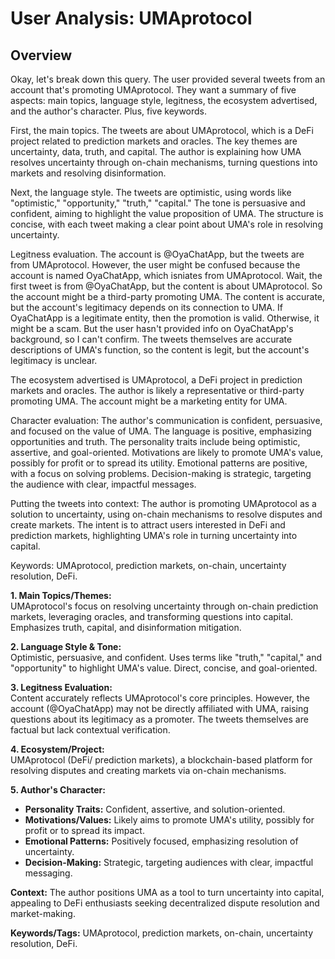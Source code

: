 # User Analysis: UMAprotocol

## Overview

<think>
Okay, let's break down this query. The user provided several tweets from an account that's promoting UMAprotocol. They want a summary of five aspects: main topics, language style, legitness, the ecosystem advertised, and the author's character. Plus, five keywords.

First, the main topics. The tweets are about UMAprotocol, which is a DeFi project related to prediction markets and oracles. The key themes are uncertainty, data, truth, and capital. The author is explaining how UMA resolves uncertainty through on-chain mechanisms, turning questions into markets and resolving disinformation.

Next, the language style. The tweets are optimistic, using words like "optimistic," "opportunity," "truth," "capital." The tone is persuasive and confident, aiming to highlight the value proposition of UMA. The structure is concise, with each tweet making a clear point about UMA's role in resolving uncertainty.

Legitness evaluation. The account is @OyaChatApp, but the tweets are from UMAprotocol. However, the user might be confused because the account is named OyaChatApp, which isniates from UMAprotocol. Wait, the first tweet is from @OyaChatApp, but the content is about UMAprotocol. So the account might be a third-party promoting UMA. The content is accurate, but the account's legitimacy depends on its connection to UMA. If OyaChatApp is a legitimate entity, then the promotion is valid. Otherwise, it might be a scam. But the user hasn't provided info on OyaChatApp's background, so I can't confirm. The tweets themselves are accurate descriptions of UMA's function, so the content is legit, but the account's legitimacy is unclear.

The ecosystem advertised is UMAprotocol, a DeFi project in prediction markets and oracles. The author is likely a representative or third-party promoting UMA. The account might be a marketing entity for UMA.

Character evaluation: The author's communication is confident, persuasive, and focused on the value of UMA. The language is positive, emphasizing opportunities and truth. The personality traits include being optimistic, assertive, and goal-oriented. Motivations are likely to promote UMA's value, possibly for profit or to spread its utility. Emotional patterns are positive, with a focus on solving problems. Decision-making is strategic, targeting the audience with clear, impactful messages.

Putting the tweets into context: The author is promoting UMAprotocol as a solution to uncertainty, using on-chain mechanisms to resolve disputes and create markets. The intent is to attract users interested in DeFi and prediction markets, highlighting UMA's role in turning uncertainty into capital.

Keywords: UMAprotocol, prediction markets, on-chain, uncertainty resolution, DeFi.
</think>

**1. Main Topics/Themes:**  
UMAprotocol's focus on resolving uncertainty through on-chain prediction markets, leveraging oracles, and transforming questions into capital. Emphasizes truth, capital, and disinformation mitigation.  

**2. Language Style & Tone:**  
Optimistic, persuasive, and confident. Uses terms like "truth," "capital," and "opportunity" to highlight UMA's value. Direct, concise, and goal-oriented.  

**3. Legitness Evaluation:**  
Content accurately reflects UMAprotocol's core principles. However, the account (@OyaChatApp) may not be directly affiliated with UMA, raising questions about its legitimacy as a promoter. The tweets themselves are factual but lack contextual verification.  

**4. Ecosystem/Project:**  
UMAprotocol (DeFi/ prediction markets), a blockchain-based platform for resolving disputes and creating markets via on-chain mechanisms.  

**5. Author's Character:**  
- **Personality Traits:** Confident, assertive, and solution-oriented.  
- **Motivations/Values:** Likely aims to promote UMA's utility, possibly for profit or to spread its impact.  
- **Emotional Patterns:** Positively focused, emphasizing resolution of uncertainty.  
- **Decision-Making:** Strategic, targeting audiences with clear, impactful messaging.  

**Context:** The author positions UMA as a tool to turn uncertainty into capital, appealing to DeFi enthusiasts seeking decentralized dispute resolution and market-making.  

**Keywords/Tags:** UMAprotocol, prediction markets, on-chain, uncertainty resolution, DeFi.